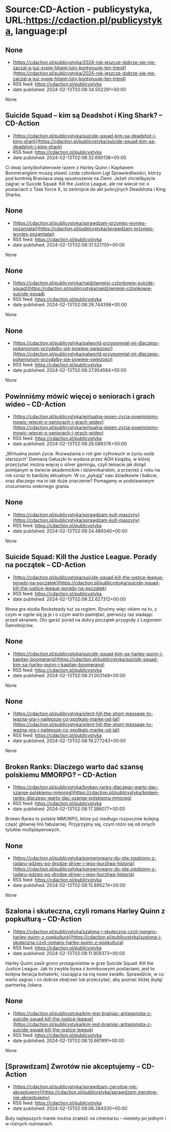 # Source:CD-Action - publicystyka, URL:https://cdaction.pl/publicystyka, language:pl

## None
 - [https://cdaction.pl/publicystyka/2024-rok-jeszcze-dobrze-sie-nie-zaczal-a-juz-sypie-hitami-luty-kontynuuje-ten-trend](https://cdaction.pl/publicystyka/2024-rok-jeszcze-dobrze-sie-nie-zaczal-a-juz-sypie-hitami-luty-kontynuuje-ten-trend)
 - RSS feed: https://cdaction.pl/publicystyka
 - date published: 2024-02-13T02:08:34.502291+00:00

None

## Suicide Squad – kim są Deadshot i King Shark? – CD-Action
 - [https://cdaction.pl/publicystyka/suicide-squad-kim-sa-deadshot-i-king-shark](https://cdaction.pl/publicystyka/suicide-squad-kim-sa-deadshot-i-king-shark)
 - RSS feed: https://cdaction.pl/publicystyka
 - date published: 2024-02-13T02:08:32.690138+00:00

Ci dwaj (anty)bohaterowie razem z Harley Quinn i Kapitanem Boomerangiem muszą stawić czoła członkom Ligi Sprawiedliwości, którzy pod kontrolą Brainiaca sieją spustoszenie na Ziemi. Jeżeli chcielibyście zagrać w Suicide Squad: Kill the Justice League, ale nie wiecie nic o postaciach z Task Force X, to zerknijcie do akt policyjnych Deadshota i King Sharka.

## None
 - [https://cdaction.pl/publicystyka/sprawdzam-przynies-wynies-pozamiataj](https://cdaction.pl/publicystyka/sprawdzam-przynies-wynies-pozamiataj)
 - RSS feed: https://cdaction.pl/publicystyka
 - date published: 2024-02-13T02:08:31.521705+00:00

None

## None
 - [https://cdaction.pl/publicystyka/najdziwniejsi-czlonkowie-suicide-squad](https://cdaction.pl/publicystyka/najdziwniejsi-czlonkowie-suicide-squad)
 - RSS feed: https://cdaction.pl/publicystyka
 - date published: 2024-02-13T02:08:29.744398+00:00

None

## None
 - [https://cdaction.pl/publicystyka/palworld-przypomnial-mi-dlaczego-pokemonom-przydalby-sie-powiew-swiezosci](https://cdaction.pl/publicystyka/palworld-przypomnial-mi-dlaczego-pokemonom-przydalby-sie-powiew-swiezosci)
 - RSS feed: https://cdaction.pl/publicystyka
 - date published: 2024-02-13T02:08:27.954564+00:00

None

## Powinniśmy mówić więcej o seniorach i grach wideo – CD-Action
 - [https://cdaction.pl/publicystyka/wirtualna-jesien-zycia-powinnismy-mowic-wiecej-o-seniorach-i-grach-wideo](https://cdaction.pl/publicystyka/wirtualna-jesien-zycia-powinnismy-mowic-wiecej-o-seniorach-i-grach-wideo)
 - RSS feed: https://cdaction.pl/publicystyka
 - date published: 2024-02-13T02:08:26.088376+00:00

„Wirtualna jesień życia. Rozważania o roli gier cyfrowych w życiu osób starszych” Damiana Gałuszki to wydana przez AGH książka, w której przeczytać można więcej o silver gamingu, czyli temacie jak dotąd pomijanym w świecie akademickim i dziennikarskim, a przecież z roku na rok coraz to bardziej aktualnym. W co „pykają” nasi dziadkowie i babcie, oraz dlaczego ma to tak duże znaczenie? Pomagamy w podstawowym zrozumieniu srebrnego grania.

## None
 - [https://cdaction.pl/publicystyka/sprawdzam-kult-maszyny](https://cdaction.pl/publicystyka/sprawdzam-kult-maszyny)
 - RSS feed: https://cdaction.pl/publicystyka
 - date published: 2024-02-13T02:08:24.489340+00:00

None

## Suicide Squad: Kill the Justice League. Porady na początek – CD-Action
 - [https://cdaction.pl/publicystyka/suicide-squad-kill-the-justice-league-porady-na-poczatek](https://cdaction.pl/publicystyka/suicide-squad-kill-the-justice-league-porady-na-poczatek)
 - RSS feed: https://cdaction.pl/publicystyka
 - date published: 2024-02-13T02:08:22.627312+00:00

Nowa gra studia Rocksteady tuż za rogiem. Rzućmy więc okiem na to, z czym w ogóle się ją je i o czym warto pamiętać, pierwszy raz siadając przed ekranem. Oto garść porad na dobry początek przygody z Legionem Samobójców.

## None
 - [https://cdaction.pl/publicystyka/suicide-squad-kim-sa-harley-quinn-i-kapitan-boomerang](https://cdaction.pl/publicystyka/suicide-squad-kim-sa-harley-quinn-i-kapitan-boomerang)
 - RSS feed: https://cdaction.pl/publicystyka
 - date published: 2024-02-13T02:08:21.003148+00:00

None

## None
 - [https://cdaction.pl/publicystyka/silent-hill-the-short-message-to-wazna-gra-i-najlepsze-co-spotkalo-marke-od-lat](https://cdaction.pl/publicystyka/silent-hill-the-short-message-to-wazna-gra-i-najlepsze-co-spotkalo-marke-od-lat)
 - RSS feed: https://cdaction.pl/publicystyka
 - date published: 2024-02-13T02:08:19.277243+00:00

None

## Broken Ranks: Dlaczego warto dać szansę polskiemu MMORPG? – CD-Action
 - [https://cdaction.pl/publicystyka/broken-ranks-dlaczego-warto-dac-szanse-polskiemu-mmorpg](https://cdaction.pl/publicystyka/broken-ranks-dlaczego-warto-dac-szanse-polskiemu-mmorpg)
 - RSS feed: https://cdaction.pl/publicystyka
 - date published: 2024-02-13T02:08:17.386077+00:00

Broken Ranks to polskie MMORPG, które już niedługo rozpocznie kolejną część głównej linii fabularnej. Przyjrzyjmy się, czym różni się od innych tytułów multiplayerowych.

## None
 - [https://cdaction.pl/publicystyka/porownywany-do-gta-zgubiony-z-radaru-gdzies-po-drodze-driver-i-jego-burzliwa-historia](https://cdaction.pl/publicystyka/porownywany-do-gta-zgubiony-z-radaru-gdzies-po-drodze-driver-i-jego-burzliwa-historia)
 - RSS feed: https://cdaction.pl/publicystyka
 - date published: 2024-02-13T02:08:15.895274+00:00

None

## Szalona i skuteczna, czyli romans Harley Quinn z popkulturą – CD-Action
 - [https://cdaction.pl/publicystyka/szalona-i-skuteczna-czyli-romans-harley-quinn-z-popkultura](https://cdaction.pl/publicystyka/szalona-i-skuteczna-czyli-romans-harley-quinn-z-popkultura)
 - RSS feed: https://cdaction.pl/publicystyka
 - date published: 2024-02-13T02:08:11.959373+00:00

Harley Quinn zasili grono protagonistów w grze Suicide Squad: Kill the Justice League. Jak to zwykle bywa z komiksowymi postaciami, jest to kolejna iteracja bohaterki, rzucająca na nią nowe światło. Sprawdźcie, w co warto zagrać i co dobrze obejrzeć lub przeczytać, aby poznać bliżej (byłą) partnerkę Jokera.

## None
 - [https://cdaction.pl/publicystyka/kim-jest-brainiac-antagonista-z-suicide-squad-kill-the-justice-league](https://cdaction.pl/publicystyka/kim-jest-brainiac-antagonista-z-suicide-squad-kill-the-justice-league)
 - RSS feed: https://cdaction.pl/publicystyka
 - date published: 2024-02-13T02:08:10.661991+00:00

None

## [Sprawdzam] Zwrotów nie akceptujemy – CD-Action
 - [https://cdaction.pl/publicystyka/sprawdzam-zwrotow-nie-akceptujemy](https://cdaction.pl/publicystyka/sprawdzam-zwrotow-nie-akceptujemy)
 - RSS feed: https://cdaction.pl/publicystyka
 - date published: 2024-02-13T02:08:06.284330+00:00

Buty najlepszych marek można znaleźć na cmentarzu – niestety po jednym i w różnych rozmiarach.

